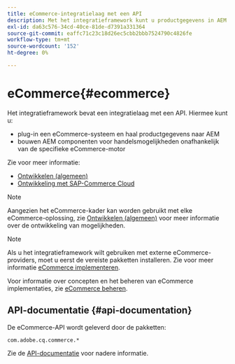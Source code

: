 ```yaml
---
title: eCommerce-integratielaag met een API
description: Met het integratieframework kunt u productgegevens in AEM opnemen en AEM componenten voor commerciële mogelijkheden maken.
exl-id: da63c576-34cd-40ce-81de-d7391a331364
source-git-commit: eaffc71c23c18d26ec5cbb2bbb7524790c4826fe
workflow-type: tm+mt
source-wordcount: '152'
ht-degree: 0%

---
```


# eCommerce{#ecommerce}

Het integratieframework bevat een integratielaag met een API. Hiermee kunt u:

* plug-in een eCommerce-systeem en haal productgegevens naar AEM
* bouwen AEM componenten voor handelsmogelijkheden onafhankelijk van de specifieke eCommerce-motor

Zie voor meer informatie:

* [Ontwikkelen (algemeen)](/help/commerce/cif-classic/developing/generic.md)
* [Ontwikkeling met SAP-Commerce Cloud](/help/commerce/cif-classic/developing/sap-commerce-cloud.md)

>[!NOTE]
>
>Aangezien het eCommerce-kader kan worden gebruikt met elke eCommerce-oplossing, zie [Ontwikkelen (algemeen)](/help/commerce/cif-classic/developing/generic.md) voor meer informatie over de ontwikkeling van mogelijkheden.

>[!NOTE]
>
>Als u het integratieframework wilt gebruiken met externe eCommerce-providers, moet u eerst de vereiste pakketten installeren. Zie voor meer informatie [eCommerce implementeren](/help/commerce/cif-classic/deploying/ecommerce.md).
>
>Voor informatie over concepten en het beheren van eCommerce implementaties, zie [eCommerce beheren](/help/commerce/cif-classic/administering/ecommerce.md).

## API-documentatie {#api-documentation}

De eCommerce-API wordt geleverd door de pakketten:

`com.adobe.cq.commerce.*`

Zie de [API-documentatie](https://helpx.adobe.com/experience-manager/6-5/sites/developing/using/reference-materials/javadoc/index.html) voor nadere informatie.
